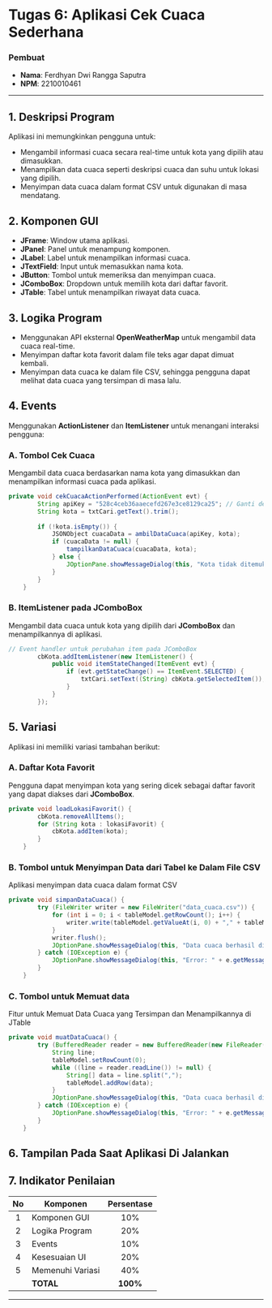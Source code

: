 # Tugas 6: Aplikasi Cek Cuaca Sederhana

### Pembuat
- **Nama**: Ferdhyan Dwi Rangga Saputra
- **NPM**: 2210010461

---

## 1. Deskripsi Program
Aplikasi ini memungkinkan pengguna untuk:
- Mengambil informasi cuaca secara real-time untuk kota yang dipilih atau dimasukkan.
- Menampilkan data cuaca seperti deskripsi cuaca dan suhu untuk lokasi yang dipilih.
- Menyimpan data cuaca dalam format CSV untuk digunakan di masa mendatang.

## 2. Komponen GUI
- **JFrame**: Window utama aplikasi.
- **JPanel**: Panel untuk menampung komponen.
- **JLabel**: Label untuk menampilkan informasi cuaca.
- **JTextField**: Input untuk memasukkan nama kota.
- **JButton**: Tombol untuk memeriksa dan menyimpan cuaca.
- **JComboBox**: Dropdown untuk memilih kota dari daftar favorit.
- **JTable**: Tabel untuk menampilkan riwayat data cuaca.

## 3. Logika Program
- Menggunakan API eksternal **OpenWeatherMap** untuk mengambil data cuaca real-time.
- Menyimpan daftar kota favorit dalam file teks agar dapat dimuat kembali.
- Menyimpan data cuaca ke dalam file CSV, sehingga pengguna dapat melihat data cuaca yang tersimpan di masa lalu.

## 4. Events
Menggunakan **ActionListener** dan **ItemListener** untuk menangani interaksi pengguna:

### A. Tombol Cek Cuaca
Mengambil data cuaca berdasarkan nama kota yang dimasukkan dan menampilkan informasi cuaca pada aplikasi.

```java
private void cekCuacaActionPerformed(ActionEvent evt) {
        String apiKey = "528c4ceb36aaecefd267e3ce8129ca25"; // Ganti dengan API key OpenWeatherMap
        String kota = txtCari.getText().trim();
        
        if (!kota.isEmpty()) {
            JSONObject cuacaData = ambilDataCuaca(apiKey, kota);
            if (cuacaData != null) {
                tampilkanDataCuaca(cuacaData, kota);
            } else {
                JOptionPane.showMessageDialog(this, "Kota tidak ditemukan!", "Error", JOptionPane.ERROR_MESSAGE);
            }
        }
    }
```

### B. ItemListener pada JComboBox
Mengambil data cuaca untuk kota yang dipilih dari **JComboBox** dan menampilkannya di aplikasi.

```java
// Event handler untuk perubahan item pada JComboBox
        cbKota.addItemListener(new ItemListener() {
            public void itemStateChanged(ItemEvent evt) {
                if (evt.getStateChange() == ItemEvent.SELECTED) {
                    txtCari.setText((String) cbKota.getSelectedItem());
                }
            }
        });
``` 


## 5. Variasi
Aplikasi ini memiliki variasi tambahan berikut:

### A. Daftar Kota Favorit
Pengguna dapat menyimpan kota yang sering dicek sebagai daftar favorit yang dapat diakses dari **JComboBox**.

```java
private void loadLokasiFavorit() {
        cbKota.removeAllItems();
        for (String kota : lokasiFavorit) {
            cbKota.addItem(kota);
        }
    }
```
 
### B. Tombol untuk Menyimpan Data dari Tabel ke Dalam File CSV
Aplikasi menyimpan data cuaca dalam format CSV

```java
private void simpanDataCuaca() {
        try (FileWriter writer = new FileWriter("data_cuaca.csv")) {
            for (int i = 0; i < tableModel.getRowCount(); i++) {
                writer.write(tableModel.getValueAt(i, 0) + "," + tableModel.getValueAt(i, 1) + "," + tableModel.getValueAt(i, 2) + "\n");
            }
            writer.flush();
            JOptionPane.showMessageDialog(this, "Data cuaca berhasil disimpan ke data_cuaca.csv");
        } catch (IOException e) {
            JOptionPane.showMessageDialog(this, "Error: " + e.getMessage(), "Error", JOptionPane.ERROR_MESSAGE);
        }
    }
```

### C. Tombol untuk Memuat data
Fitur untuk Memuat Data Cuaca yang Tersimpan dan Menampilkannya di JTable

```java
private void muatDataCuaca() {
        try (BufferedReader reader = new BufferedReader(new FileReader("data_cuaca.csv"))) {
            String line;
            tableModel.setRowCount(0);
            while ((line = reader.readLine()) != null) {
                String[] data = line.split(",");
                tableModel.addRow(data);
            }
            JOptionPane.showMessageDialog(this, "Data cuaca berhasil dimuat dari data_cuaca.csv");
        } catch (IOException e) {
            JOptionPane.showMessageDialog(this, "Error: " + e.getMessage(), "Error", JOptionPane.ERROR_MESSAGE);
        }
    }
``` 


## 6. Tampilan Pada Saat Aplikasi Di Jalankan



## 7. Indikator Penilaian

| No  | Komponen          | Persentase |
| :-: | ------------------ | :--------: |
|  1  | Komponen GUI      |     10%    |
|  2  | Logika Program    |     20%    |
|  3  | Events            |     10%    |
|  4  | Kesesuaian UI     |     20%    |
|  5  | Memenuhi Variasi  |     40%    |
|     | **TOTAL**         |  **100%**  |

--- 
